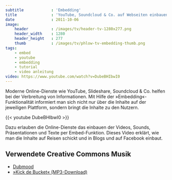 ```yaml
---
subtitle            : 'Embedding'
title               : 'YouTube, Soundcloud & Co. auf Webseiten einbauen'
date                : 2011-10-06
image:
    header          : /images/tv/header-tv-1280x277.png
    header_width    : 1280
    header_height   : 277
    thumb           : /images/tv/phlow-tv-embedding-thumb.png
tags:
    - embed
    - youtube
    - embedding
    - tutorial
    - video anleitung
video: https://www.youtube.com/watch?v=DubeBHIbwI0
---
```

Moderne Online-Dienste wie YouTube, Slideshare, Soundcloud &amp; Co. helfen bei der Verbreitung von Informationen. Mit Hilfe der »Embedding«-Funktionalität informiert man sich nicht nur über die Inhalte auf der jeweiligen Plattform, sondern bringt die Inhalte zu den Nutzern.
<!--more-->

{{< youtube DubeBHIbwI0 >}}

Dazu erlauben die Online-Dienste das einbauen der Videos, Sounds, Präsentationen und Texte per Embed-Funktion. Dieses Video erklärt, wie man die Inhalte auf Reisen schickt und in Blogs und auf Facebook einbaut.

## Verwendete Creative Commons Musik

* [Dubmood](http://www.razor1911.com/dubmood/)
* [»Kick de Bucket« (MP3-Download)](http://bit.ly/dubmood)